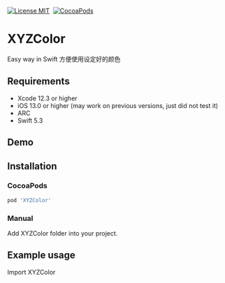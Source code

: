 [![License MIT](https://img.shields.io/badge/license-MIT-green.svg?style=flat)](https://github.com/cywd/FitRefresh/blob/master/LICENSE) 
[![CocoaPods](http://img.shields.io/cocoapods/v/XYZColor.svg?style=flat)](http://cocoapods.org/?q=XYZColor)




# XYZColor
Easy way in Swift
方便使用设定好的颜色



## Requirements
* Xcode 12.3 or higher
* iOS 13.0 or higher (may work on previous versions, just did not test it)
* ARC
* Swift 5.3

## Demo



## Installation

### CocoaPods

``` ruby
pod 'XYZColor'
```

### Manual

Add  XYZColor  folder into your project.

## Example usage
Import XYZColor
